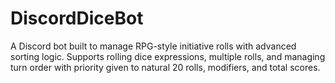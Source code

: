 # DiscordDiceBot
A Discord bot built to manage RPG-style initiative rolls with advanced sorting logic. Supports rolling dice expressions, multiple rolls, and managing turn order with priority given to natural 20 rolls, modifiers, and total scores.

